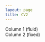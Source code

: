 ```yaml
---
layout: page
title: CV2
---
```



<div class="cvwrapper">
  <div class="cvcontent">Column 1 (fluid)</div>
  <div class="cvsidebar">Column 2 (fixed)</div>
  <div class="cvcleared"></div>
</div>
